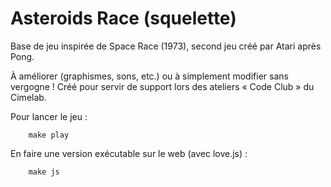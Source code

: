# Asteroids Race (squelette)

Base de jeu inspirée de Space Race (1973), second jeu créé par Atari après Pong.

À améliorer (graphismes, sons, etc.) ou à simplement  modifier sans vergogne ! 
Créé pour servir de support lors des ateliers « Code Club » du Cimelab.

<!-- TODO -->

Pour lancer le jeu :

        make play

En faire une version exécutable sur le web (avec love.js) : 

        make js


